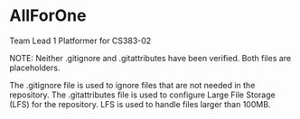 # AllForOne

Team Lead 1 Platformer for CS383-02

NOTE: Neither .gitignore and .gitattributes have been verified. Both files are placeholders.

The .gitignore file is used to ignore files that are not needed in the repository. The .gitattributes file is used to configure Large File Storage (LFS) for the repository. LFS is used to handle files larger than 100MB.
